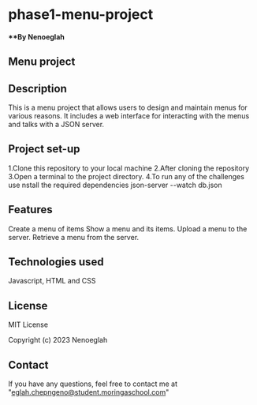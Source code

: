 # phase1-menu-project
#### **By Nenoeglah

## Menu project
## Description
This is a menu project that allows users to design and maintain menus for various reasons. It includes a web interface for interacting with the menus and talks with a JSON server.

## Project set-up
1.Clone this repository to your local machine 
2.After cloning the repository
3.Open a terminal to the project directory.
4.To run any of the challenges use nstall the required dependencies 
json-server --watch db.json 

## Features

Create a menu of items
Show a menu and its items.
Upload a menu to the server.
Retrieve a menu from the server.


## Technologies used
Javascript, HTML and CSS

## License
MIT License

Copyright (c) 2023 Nenoeglah

## Contact
If you have any questions, feel free to contact me at "eglah.chepngeno@student.moringaschool.com"

